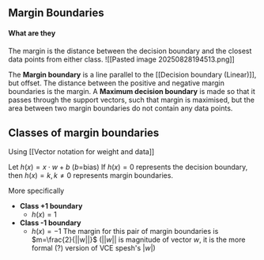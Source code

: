 ## Margin Boundaries

#### What are they

The margin is the distance between the decision boundary and the closest data points from either class.
![[Pasted image 20250828194513.png]]


The **Margin boundary** is a line parallel to the [[Decision boundary (Linear)]], but offset.
The distance between the positive and negative margin boundaries is the margin.
A **Maximum decision boundary** is made so that it passes through the support vectors, such that margin is maximised, but the area between two margin boundaries do not contain any data points.


## Classes of margin boundaries
Using [[Vector notation for weight and data]]

Let $h(x)=x\cdot w+b$ ($b$=bias)
If $h(x)=0$ represents the decision boundary, then $h(x)=k,k\neq{0}$ represents margin boundaries.

More specifically
- **Class +1 boundary**
	- $h(x)=1$
- **Class -1 boundary**
	- $h(x)=-1$
The margin for this pair of margin boundaries is $m=\frac{2}{||w||}$
($||w||$ is magnitude of vector $w$, it is the more formal (?) version of VCE spesh's $|w|$)
